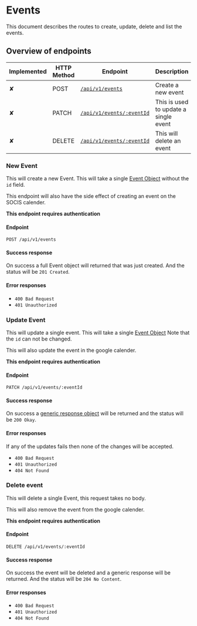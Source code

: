 # Events

This document describes the routes to create, update, delete and list the events. 

## Overview of endpoints

<!-- ✘ | ✓ -->

| Implemented | HTTP Method | Endpoint | Description |
| ----- | ----- | ---- | ---- |
| ✘ | POST | [`/api/v1/events`](#new-event) | Create a new event |
| ✘ | PATCH | [`/api/v1/events/:eventId`](#update-event) | This is used to update a single event|
| ✘ | DELETE | [`/api/v1/events/:eventId`](#delete-event) | This will delete an event |


### New Event

This will create a new Event. This will take a single [Event Object](../response_objects.md#event-object)
without the `id` field.

This endpoint will also have the side effect of creating an event on the SOCIS calender.
 
**This endpoint requires authentication**

#### Endpoint

`POST /api/v1/events`


#### Success response

On success a full Event object will returned that was just created. And the status will be `201 Created`.

#### Error responses

 - `400 Bad Request`
 - `401 Unauthorized`
 

### Update Event

This will update a single event. This will take a single [Event Object](../response_objects.md#event-object)
Note that the `id` can not be changed. 

This will also update the event in the google calender.
 
**This endpoint requires authentication**

#### Endpoint

`PATCH /api/v1/events/:eventId`

#### Success response

On success a [generic response object](../response_objects.md#generic-response-object) will be returned and 
 the status will be `200 Okay`.

#### Error responses
If any of the updates fails then none of the changes will be accepted.

- `400 Bad Request`
- `401 Unauthorized`
- `404 Not Found`


### Delete event

This will delete a single Event, this request takes no body.

This will also remove the event from the google calender.

**This endpoint requires authentication**

#### Endpoint

`DELETE /api/v1/events/:eventId`

#### Success response

On success the event will be deleted and a generic response will be returned.
And the status will be `204 No Content`.

#### Error responses

- `400 Bad Request`
- `401 Unauthorized`
- `404 Not Found`